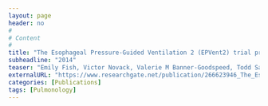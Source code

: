 ```yaml
---
layout: page
header: no
#
# Content
#
title: "The Esophageal Pressure-Guided Ventilation 2 (EPVent2) trial protocol: a multicentre, randomised clinical trial of mechanical ventilation guided by transpulmonary pressure."
subheadline: "2014"
teaser: "Emily Fish, Victor Novack, Valerie M Banner-Goodspeed, Todd Sarge, Stephen Loring, Daniel Talmor"
externalURL: "https://www.researchgate.net/publication/266623946_The_Esophageal_Pressure-Guided_Ventilation_2_EPVent2_trial_protocol_a_multicentre_randomised_clinical_trial_of_mechanical_ventilation_guided_by_transpulmonary_pressure"
categories: [Publications]
tags: [Pulmonology]
---
```


